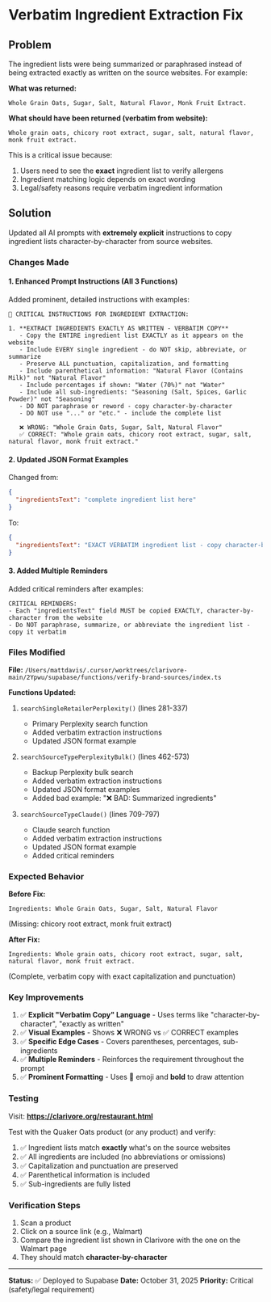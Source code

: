 # Verbatim Ingredient Extraction Fix

## Problem
The ingredient lists were being summarized or paraphrased instead of being extracted exactly as written on the source websites. For example:

**What was returned:**
```
Whole Grain Oats, Sugar, Salt, Natural Flavor, Monk Fruit Extract.
```

**What should have been returned (verbatim from website):**
```
Whole grain oats, chicory root extract, sugar, salt, natural flavor, monk fruit extract.
```

This is a critical issue because:
1. Users need to see the **exact** ingredient list to verify allergens
2. Ingredient matching logic depends on exact wording
3. Legal/safety reasons require verbatim ingredient information

## Solution
Updated all AI prompts with **extremely explicit** instructions to copy ingredient lists character-by-character from source websites.

### Changes Made

#### 1. Enhanced Prompt Instructions (All 3 Functions)

Added prominent, detailed instructions with examples:

```
🚨 CRITICAL INSTRUCTIONS FOR INGREDIENT EXTRACTION:

1. **EXTRACT INGREDIENTS EXACTLY AS WRITTEN - VERBATIM COPY**
   - Copy the ENTIRE ingredient list EXACTLY as it appears on the website
   - Include EVERY single ingredient - do NOT skip, abbreviate, or summarize
   - Preserve ALL punctuation, capitalization, and formatting
   - Include parenthetical information: "Natural Flavor (Contains Milk)" not "Natural Flavor"
   - Include percentages if shown: "Water (70%)" not "Water"
   - Include all sub-ingredients: "Seasoning (Salt, Spices, Garlic Powder)" not "Seasoning"
   - DO NOT paraphrase or reword - copy character-by-character
   - DO NOT use "..." or "etc." - include the complete list
   
   ❌ WRONG: "Whole Grain Oats, Sugar, Salt, Natural Flavor"
   ✅ CORRECT: "Whole grain oats, chicory root extract, sugar, salt, natural flavor, monk fruit extract."
```

#### 2. Updated JSON Format Examples

Changed from:
```json
{
  "ingredientsText": "complete ingredient list here"
}
```

To:
```json
{
  "ingredientsText": "EXACT VERBATIM ingredient list - copy character-by-character from the website"
}
```

#### 3. Added Multiple Reminders

Added critical reminders after examples:
```
CRITICAL REMINDERS:
- Each "ingredientsText" field MUST be copied EXACTLY, character-by-character from the website
- Do NOT paraphrase, summarize, or abbreviate the ingredient list - copy it verbatim
```

### Files Modified

**File:** `/Users/mattdavis/.cursor/worktrees/clarivore-main/2Ypwu/supabase/functions/verify-brand-sources/index.ts`

**Functions Updated:**
1. `searchSingleRetailerPerplexity()` (lines 281-337)
   - Primary Perplexity search function
   - Added verbatim extraction instructions
   - Updated JSON format example

2. `searchSourceTypePerplexityBulk()` (lines 462-573)
   - Backup Perplexity bulk search
   - Added verbatim extraction instructions
   - Updated JSON format examples
   - Added bad example: "❌ BAD: Summarized ingredients"

3. `searchSourceTypeClaude()` (lines 709-797)
   - Claude search function
   - Added verbatim extraction instructions
   - Updated JSON format example
   - Added critical reminders

### Expected Behavior

**Before Fix:**
```
Ingredients: Whole Grain Oats, Sugar, Salt, Natural Flavor
```
(Missing: chicory root extract, monk fruit extract)

**After Fix:**
```
Ingredients: Whole grain oats, chicory root extract, sugar, salt, natural flavor, monk fruit extract.
```
(Complete, verbatim copy with exact capitalization and punctuation)

### Key Improvements

1. ✅ **Explicit "Verbatim Copy" Language** - Uses terms like "character-by-character", "exactly as written"
2. ✅ **Visual Examples** - Shows ❌ WRONG vs ✅ CORRECT examples
3. ✅ **Specific Edge Cases** - Covers parentheses, percentages, sub-ingredients
4. ✅ **Multiple Reminders** - Reinforces the requirement throughout the prompt
5. ✅ **Prominent Formatting** - Uses 🚨 emoji and **bold** to draw attention

### Testing

Visit: **https://clarivore.org/restaurant.html**

Test with the Quaker Oats product (or any product) and verify:
1. ✅ Ingredient lists match **exactly** what's on the source websites
2. ✅ All ingredients are included (no abbreviations or omissions)
3. ✅ Capitalization and punctuation are preserved
4. ✅ Parenthetical information is included
5. ✅ Sub-ingredients are fully listed

### Verification Steps

1. Scan a product
2. Click on a source link (e.g., Walmart)
3. Compare the ingredient list shown in Clarivore with the one on the Walmart page
4. They should match **character-by-character**

---

**Status:** ✅ Deployed to Supabase
**Date:** October 31, 2025
**Priority:** Critical (safety/legal requirement)

